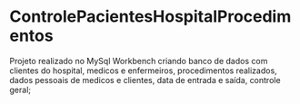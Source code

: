 # ControlePacientesHospitalProcedimentos
Projeto realizado no MySql Workbench criando banco de dados com clientes do hospital, medicos e enfermeiros, procedimentos realizados, dados pessoais de medicos e clientes, data de entrada e saída, controle geral;
